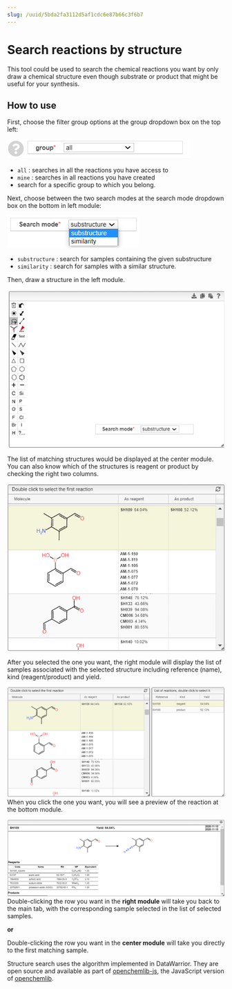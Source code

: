 ```yaml
---
slug: /uuid/5bda2fa3112d5af1cdc6e87b66c3f6b7
---
```


# Search reactions by structure

This tool could be used to search the chemical reactions you want by only draw a chemical structure even though substrate or product that might be useful for your synthesis.

## How to use

First, choose the filter group options at the group dropdown box on the top left:

![Filter](images/filter.png)

- `all` : searches in all the reactions you have access to
- `mine` : searches in all reactions you have created
- search for a specific group to which you belong.

Next, choose between the two search modes at the search mode dropdown box on the bottom in left module:

![Search mode](images/searchmode.png)

- `substructure` : search for samples containing the given substructure
- `similarity` : search for samples with a similar structure.

Then, draw a structure in the left module.

![Left module](images/leftmodule.png)

The list of matching structures would be displayed at the center module.
You can also know which of the structures is reagent or product by checking the right two columns.

![Center module](images/centermodule.png)

After you selected the one you want, the right module will display the list of samples associated with the selected structure including reference (name), kind (reagent/product) and yield.

![List of reactions](images/rightmodule.png)
When you click the one you want, you will see a preview of the reaction at the bottom module.

![Reaction preview](images/preview.png)
Double-clicking the row you want in the **right module** will take you back to the main tab, with the corresponding sample selected in the list of selected samples.

**or**

Double-clicking the row you want in the **center module** will take you directly to the first matching sample.

Structure search uses the algorithm implemented in DataWarrior. They are open source and available as part of [openchemlib-js](
https://github.com/cheminfo/openchemlib-js), the JavaScript version of [openchemlib](
https://github.com/actelion/openchemlib).
